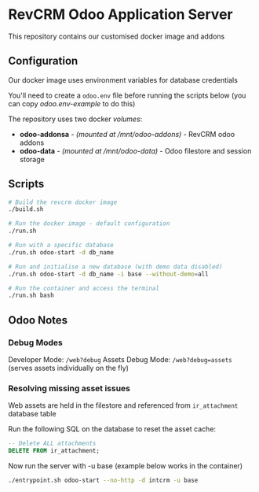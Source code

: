 # RevCRM Odoo Application Server

This repository contains our customised docker image and addons

## Configuration

Our docker image uses environment variables for database credentials

You'll need to create a `odoo.env` file before running the scripts below
(you can copy *odoo.env-example* to do this)

The repository uses two docker *volumes*:

* **odoo-addonsa** - *(mounted at /mnt/odoo-addons)* - RevCRM odoo addons
* **odoo-data** - *(mounted at /mnt/odoo-data)* - Odoo filestore and session storage

## Scripts

```bash
# Build the revcrm docker image
./build.sh

# Run the docker image - default configuration
./run.sh

# Run with a specific database
./run.sh odoo-start -d db_name

# Run and initialise a new database (with demo data disabled)
./run.sh odoo-start -d db_name -i base --without-demo=all

# Run the container and access the terminal
./run.sh bash
```

## Odoo Notes

### Debug Modes

Developer Mode: `/web?debug`
Assets Debug Mode: `/web?debug=assets` (serves assets individually on the fly)

### Resolving missing asset issues

Web assets are held in the filestore and referenced from `ir_attachment` database table

Run the following SQL on the database to reset the asset cache:

```sql
-- Delete ALL attachments
DELETE FROM ir_attachment;
```

Now run the server with -u base (example below works in the container)

```bash
./entrypoint.sh odoo-start --no-http -d intcrm -u base
```
